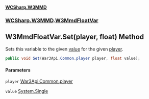 #### [WCSharp.W3MMD](index.md 'index')
### [WCSharp.W3MMD](WCSharp.W3MMD.md 'WCSharp.W3MMD').[W3MmdFloatVar](WCSharp.W3MMD.W3MmdFloatVar.md 'WCSharp.W3MMD.W3MmdFloatVar')

## W3MmdFloatVar.Set(player, float) Method

Sets this variable to the given [value](WCSharp.W3MMD.W3MmdFloatVar.Set(War3Api.Common.player,float).md#WCSharp.W3MMD.W3MmdFloatVar.Set(War3Api.Common.player,float).value 'WCSharp.W3MMD.W3MmdFloatVar.Set(War3Api.Common.player, float).value') for the given [player](WCSharp.W3MMD.W3MmdFloatVar.Set(War3Api.Common.player,float).md#WCSharp.W3MMD.W3MmdFloatVar.Set(War3Api.Common.player,float).player 'WCSharp.W3MMD.W3MmdFloatVar.Set(War3Api.Common.player, float).player').

```csharp
public void Set(War3Api.Common.player player, float value);
```
#### Parameters

<a name='WCSharp.W3MMD.W3MmdFloatVar.Set(War3Api.Common.player,float).player'></a>

`player` [War3Api.Common.player](https://docs.microsoft.com/en-us/dotnet/api/War3Api.Common.player 'War3Api.Common.player')

<a name='WCSharp.W3MMD.W3MmdFloatVar.Set(War3Api.Common.player,float).value'></a>

`value` [System.Single](https://docs.microsoft.com/en-us/dotnet/api/System.Single 'System.Single')
